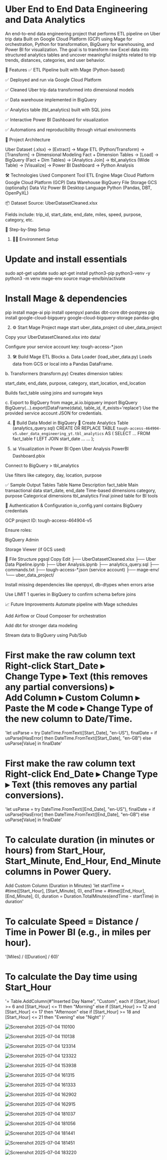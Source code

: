 # Uber End to End Data Engineering and Data Analytics

An end-to-end data engineering project that performs ETL pipeline on Uber trip data Built on Google Cloud Platform (GCP) using Mage for orchestration, Python for transformation, BigQuery for warehousing, and Power BI for visualization.
The goal is to transform raw Excel data into structured analytics tables and uncover meaningful insights related to trip trends, distances, categories, and user behavior.

📌 Features
✅ ETL Pipeline built with Mage (Python-based)

✅ Deployed and run via Google Cloud Platform

✅ Cleaned Uber trip data transformed into dimensional models

✅ Data warehouse implemented in BigQuery

✅ Analytics table (tbl_analytics) built with SQL joins

✅ Interactive Power BI Dashboard for visualization

✅ Automations and reproducibility through virtual environments

🧱 Project Architecture

Uber Dataset (.xlsx) ->  [Extract] -> Mage ETL (Python/Transform) -> [Transform] -> Dimensional Modeling Fact + Dimension Tables -> [Load] -> BigQuery (Fact + Dim Tables) ->  [Analytics Join] ->  tbl_analytics (Wide Table) -> [Visualize] -> Power BI Dashboard -> Python Analysis      
              
🛠 Technologies Used
Component	    Tool
ETL Engine	    Mage
Cloud Platform	Google Cloud Platform (GCP)
Data Warehouse	BigQuery
File Storage	GCS (optionally)
Data Viz	    Power BI Desktop
Language	    Python (Pandas, DBT, OpenPyXL)

📦 Dataset
Source: UberDatasetCleaned.xlsx

Fields include: trip_id, start_date, end_date, miles, speed, purpose, category, etc.

🚀 Step-by-Step Setup
1. 🧑‍💻 Environment Setup
   
# Update and install essentials
sudo apt-get update
sudo apt-get install python3-pip python3-venv -y
python3 -m venv mage-env
source mage-env/bin/activate

# Install Mage & dependencies
pip install mage-ai
pip install openpyxl pandas dbt-core dbt-postgres
pip install google-cloud-bigquery google-cloud-bigquery-storage pandas-gbq

2. ⚙️ Start Mage Project
mage start uber_data_project
cd uber_data_project

Copy your UberDatasetCleaned.xlsx into data/

Configure your service account key: tough-access-*.json

3. 🛠 Build Mage ETL Blocks
a. Data Loader (load_uber_data.py)
Loads data from GCS or local into a Pandas DataFrame.

b. Transformers (transform.py)
Creates dimension tables:

start_date, end_date, purpose, category, start_location, end_location

Builds fact_table using joins and surrogate keys

c. Export to BigQuery
from mage_ai.io.bigquery import BigQuery
BigQuery(...).export(DataFrame(data), table_id, if_exists='replace')
Use the provided service account JSON for credentials.

4. 🧠 Build Data Model in BigQuery
📄 Create Analytics Table (analytics_query.sql)
CREATE OR REPLACE TABLE `tough-access-464904-v5.uber_data_engineering_yt.tbl_analytics` AS (
  SELECT ...
  FROM fact_table f
  LEFT JOIN start_date ...
  ...
);

5. 📊 Visualization in Power BI
Open Uber Analysis PowerBI Dashboard.pbix

Connect to BigQuery > tbl_analytics

Use filters like category, day, location, purpose

✅ Sample Output Tables
Table Name	Description
fact_table	Main transactional data
start_date, end_date	Time-based dimensions
category, purpose	Categorical dimensions
tbl_analytics	Final joined table for BI tools

🔐 Authentication & Configuration
io_config.yaml contains BigQuery credentials

GCP project ID: tough-access-464904-v5

Ensure roles:

BigQuery Admin

Storage Viewer (if GCS used)

📁 File Structure
pgsql
Copy
Edit
├── UberDatasetCleaned.xlsx
├── Uber Data Pipeline.ipynb
├── Uber Analysis.ipynb
├── analytics_query.sql
├── commands.txt
├── tough-access-*.json (service account)
├── mage-env/
└── uber_data_project/

Install missing dependencies like openpyxl, db-dtypes when errors arise

Use LIMIT 1 queries in BigQuery to confirm schema before joins

📈 Future Improvements
Automate pipeline with Mage schedules

Add Airflow or Cloud Composer for orchestration

Add dbt for stronger data modeling

Stream data to BigQuery using Pub/Sub

# First make the raw column text Right‑click Start_Date ▸ Change Type ▸ Text (this removes any partial conversions) ▸ Add Column ▸ Custom Column ▸ Paste the M code ▸ Change Type of the new column to Date/Time.
'let
    usParse   = try DateTime.FromText([Start_Date], "en-US"),
    finalDate = if usParse[HasError]
                then DateTime.FromText([Start_Date], "en-GB")
                else usParse[Value]
in
    finalDate'

# First make the raw column text Right‑click End_Date ▸ Change Type ▸ Text (this removes any partial conversions).
'let
    usParse   = try DateTime.FromText([End_Date], "en-US"),
    finalDate = if usParse[HasError]
                then DateTime.FromText([End_Date], "en-GB")
                else usParse[Value]
in
    finalDate'

# To calculate duration (in minutes or hours) from Start_Hour, Start_Minute, End_Hour, End_Minute columns in Power Query.
Add Custom Column (Duration in Minutes)
'let
    startTime = #time([Start_Hour], [Start_Minute], 0),
    endTime   = #time([End_Hour], [End_Minute], 0),
    duration  = Duration.TotalMinutes(endTime - startTime)
in
    duration'

# To calculate Speed = Distance / Time in Power BI (e.g., in miles per hour).
'[Miles] / ([Duration] / 60)'

# To calculate the Day time using Start_Hour
'= Table.AddColumn(#"Inserted Day Name", "Custom", each
    if      [Start_Hour] >=  6 and [Start_Hour] <= 11 then "Morning"
    else if [Start_Hour] >= 12 and [Start_Hour] <= 17 then "Afternoon"
    else if [Start_Hour] >= 18 and [Start_Hour] <= 21 then "Evening"
    else "Night"
)'

![Screenshot 2025-07-04 110100](https://github.com/user-attachments/assets/caa05c07-7011-4882-8179-b585d2219ab4)

![Screenshot 2025-07-04 110138](https://github.com/user-attachments/assets/5ab58f49-dbe4-4f69-ae74-2aeb2e9eb1bb)

![Screenshot 2025-07-04 123314](https://github.com/user-attachments/assets/d142959e-6565-4943-a46a-9575435ceaa2)

![Screenshot 2025-07-04 123322](https://github.com/user-attachments/assets/dbd13d75-99b6-4e47-a19f-78145fdde313)

![Screenshot 2025-07-04 153938](https://github.com/user-attachments/assets/8d4712c6-1fbe-4c60-b91b-136fad900b8c)

![Screenshot 2025-07-04 161315](https://github.com/user-attachments/assets/1181b57f-1ac9-42ee-b655-f18782e2eb28)

![Screenshot 2025-07-04 161333](https://github.com/user-attachments/assets/992ba5ea-d41f-4a51-83d4-c8c65c5ed1d7)

![Screenshot 2025-07-04 162902](https://github.com/user-attachments/assets/b7fe2716-8751-40b9-9e11-4b1dd0f39aeb)

![Screenshot 2025-07-04 162915](https://github.com/user-attachments/assets/52f89ac6-2ae3-4646-a8d3-872aef213c79)

![Screenshot 2025-07-04 181037](https://github.com/user-attachments/assets/a2ddc1c2-54f1-457e-9693-926ebe8f77dd)

![Screenshot 2025-07-04 181056](https://github.com/user-attachments/assets/1d66a25c-5dd6-4de3-b5d6-57d40c38a9eb)

![Screenshot 2025-07-04 181441](https://github.com/user-attachments/assets/ac7af7e3-6f97-4252-84ff-c083ae5c2d9d)

![Screenshot 2025-07-04 181451](https://github.com/user-attachments/assets/9a17bcb7-0474-4dd4-ab9e-84a19a56afeb)

![Screenshot 2025-07-04 183220](https://github.com/user-attachments/assets/c0680279-77c2-4e2d-a9d2-aff8cb9c282f)













